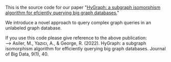 This is the source code for our paper "[HyGraph: a subgraph isomorphism algorithm for efciently querying big graph databases.](https://link.springer.com/content/pdf/10.1186/s40537-022-00589-0.pdf)" <br />

We introduce a novel approach to query complex graph queries in an unlabeled graph database. <br />

If you use this code please give reference to the above publication: <br /> 
--> Asiler, M., Yazıcı, A., & George, R. (2022). HyGraph: a subgraph isomorphism algorithm for efficiently querying big graph databases. Journal of Big Data, 9(1), 40. <br />
